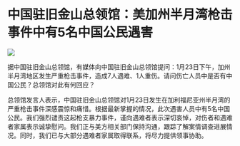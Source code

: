 # 中国驻旧金山总领馆：美加州半月湾枪击事件中有5名中国公民遇害

![](https://inews.gtimg.com/newsapp_bt/0/15628793153/1000)

据中国驻旧金山总领馆，有媒体向中国驻旧金山总领馆提问：1月23日下午，加州半月湾地区发生严重枪击事件，造成7人遇难、1人重伤。请问伤亡人员中是否有中国公民？总领馆对此有何回应？

总领馆发言人表示，中国驻旧金山总领馆对1月23日发生在加利福尼亚州半月湾的严重枪击事件深感震惊和痛惜。根据最新掌握的情况，此次遇害人员中有5名中国公民。我们强烈谴责这起枪支暴力事件，谨向遇难者表示深切哀悼，对伤者和遇难者家属表示诚挚慰问。我们正与美方相关部门保持沟通，跟踪了解案情调查进展情况。同时，我们已与大部分遇难者家属取得联系，将尽力提供领事协助。

